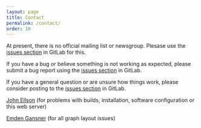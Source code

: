 ```yaml
---
layout: page
title: Contact
permalink: /contact/
order: 10
---
```


At present, there is no official mailing list or newsgroup. Plesase use the 
[issues section](https://gitlab.com/graphviz/graphviz/issues) in GitLab for this.

If you have a bug or believe something is not working as expected, please 
submit a bug report using the [issues section](https://gitlab.com/graphviz/graphviz/issues) in GitLab.

If you have a general question or are unsure how things work, please consider 
posting to the [issues section](https://gitlab.com/graphviz/graphviz/issues) in GitLab.

[John Ellson](mailto:ellson@graphviz.org) (for problems with builds, installation, software configuration or this web server)

[Emden Gansner](mailto:erg@alum.mit.edu) (for all graph layout issues)

